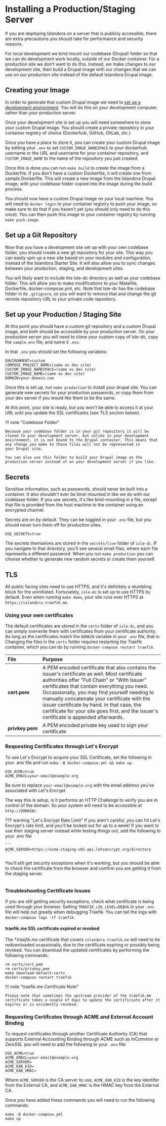 # Installing a Production/Staging Server

If you are deploying Islandora on a server that is publicly accessible, there are extra precautions you should take for
performance and security reasons.

For local development we bind mount our codebase (Drupal) folder so that we can do development work locally, outside of 
our Docker container. For a production site we don’t want to do this. Instead, we make changes to our development site, 
then build a Drupal image with our changes that we can use on our production site instead of the default Islandora Drupal 
image.

## Creating your Image

In order to generate that custom Drupal image we need to [set up a development environment](../docker-local). You will do this 
on your development computer, rather than your production server.

Once your development site is set up you will need somewhere to store your custom Drupal image. You should create a private 
repository in your container registry of choice (Dockerhub, GitHub, GitLab, etc.)

Once you have a place to store it, you can create your custom Drupal image by editing your `.env` to set `CUSTOM_IMAGE_NAMESPACE` 
to your dockerhub username or the URL and username for your container repository, and `CUSTOM_IMAGE_NAME` to the name of the 
repository you just created.

Once this is done you can run `make build` to create the image from a Dockerfile. If you don't have a custom Dockerfile, it will 
create one from sample.Dockerfile. This will create a new image from the Islandora Drupal image, with your codebase folder copied 
into the image during the build process. 

You should now have a custom Drupal image on your local machine. You will need to `docker login` to your container registry to push 
your image, so make sure to do that if you haven't yet (you should only need to do this once). You can then push this image to your 
container registry by running `make push-image`. 

## Set up a Git Repository

Now that you have a development site set up with your own codebase folder, you should create a new git repository for your site. 
This way you can easily spin up a new site based on your modules and configuration, instead of the Islandora Starter Site. It will 
also allow you to sync changes between your production, staging, and development sites.

You will likely want to include the Isle-dc directory as well as your codebase folder. This will allow you to make modifications to 
your Makefile, Dockerfile, docker-compose.yml, etc. Note that Isle-dc has the codebase folder in its `.gitignore`, so you will want to
remove that and change the git remote repository URL to your private code repository.

## Set up your Production / Staging Site

At this point you should have a custom git repository and a custom Drupal image, and both should be accessible by your production server.
On your production server you will need to clone your custom copy of Isle-dc, copy the `sample.env` file, and name it `.env`. 

In that `.env` you should set the following variables:
```
ENVIRONMENT=custom
COMPOSE_PROJECT_NAME=(same as dev site)
CUSTOM_IMAGE_NAMESPACE=(same as dev site)
CUSTOM_IMAGE_NAME=(same as dev site)
DOMAIN=your-domain.com
```

Once this is set up, run `make production` to install your drupal site. You can generate new secrets for your production passwords, or 
copy them from your dev server if you would like them to be the same.

At this point, your site is ready, but you won't be able to access it at your URL until you update the SSL certificates (see TLS section below).

!!! note "Codebase Folder"

    Because your codebase folder is in your git repository it will be cloned to your development server, but unlike in your development
    environment, it is not bound to the Drupal container. This means that any change you make to those files will not be represented in 
    your Drupal site.
    
    You can also use this folder to build your Drupal image on the production server instead of on your development server if you like.

## Secrets

Sensitive information, such as passwords, should never be built into a container.  It also shouldn't ever be bind-mounted in like we
do with our codebase folder.  If you use secrets, it's like bind-mounting in a file, except that file is provided from the host machine
to the container using an encrypted channel.

Secrets are on by default. They can be toggled in your `.env` file, but you should never turn them off for production sites.

```
USE_SECRETS=true
```

The secrets themselves are stored in the `secrets/live` folder of `isle-dc`.  If you navigate to that directory, you'll see several small
files, where each file represents a different password. When you run `make production` you can choose whether to generate new random 
secrets or create them yourself.

## TLS

All public facing sites need to use HTTPS, and it's definitely a stumbling block for the uninitiated.  Fortunately, `isle-dc` is
set up to  use HTTPS by default.  Even when running `make demo`, your site runs over HTTPS at `https://islandora.traefik.me`.

### Using your own certificates

The default certificates are stored in the `certs` folder of `isle-dc`, and you can simply overwrite them with certificates from your
certificate authority.  As long as the certificates match the `DOMAIN` variable in your `.env` file, that is. Changing the files in the `certs` folder requires restarting the Traefik container, which you can do by running `docker-compose restart traefik`.

| File | Purpose |
| :---- | :------- |
| __cert.pem__     | A PEM encoded certificate that also contains the issuer's certificate as well. Most certificate authorities offer "Full Chain" or "With Issuer" certificates that contain everything you need.  Occassionally, you may find yourself needing to manually concatenate your certificate with the issuer certificate by hand. In that case, the certificate for your site goes first, and the issuer's certificate is appended afterwards. |
| __privkey.pem__  | A PEM encoded private key used to sign your certificate |


### Requesting Certificates through Let's Encrypt

To use Let's Encrypt to acquire your SSL Certificate, set the following in your .env file and run `make -B docker-compose.yml && make up`.

```
USE_ACME=true
ACME_EMAIL=your-email@example.org
```

Be sure to replace `your-email@example.org` with the email address you've associated with Let's Encrypt.

The way this is setup, is it performs an HTTP Challenge to verify you are in control of the domain. So your system will need to be accessible at `http://DOMAIN/`.

??? warning  "Let's Encrypt Rate Limit"
    If you aren't careful, you can hit Let's Encrypt's rate limit, and you'll be locked out for up to a week!  If you want to use their staging server instead while testing things out, add the following to your .env file

    ```
    ACME_SERVER=https://acme-staging-v02.api.letsencrypt.org/directory
    ```

You'll still get security exceptions when it's working, but you should be able to check the certificate from the browser and confirm you are getting it from the staging server.

```
```

### Troubleshooting Certificate Issues

If you are still getting security exceptions, check what certificate is being used through your browser.  Setting `TRAEFIK_LOG_LEVEL=DEBUG` in your `.env` file will help out greatly when debugging Traefik.  You can tail the logs with `docker-compose logs -tf traefik`.

#### traefik.me SSL certificate expired or revoked
The _*.traefik.me_ certificate that covers `islandora.traefik.me` will need to be redownloaded ocassionally, due to the certificate expiring or possibly being revoked. You can download the updated certificates by performing the following commands:

```
rm certs/cert.pem
rm certs/privkey.pem
make download-default-certs
docker-compose restart traefik
```

!!! note "traefik.me Certificate Note"

    Please note that sometimes the upstream provider of the traefik.me certificate takes a couple of days to update the certificiate after it expires or is accidently revoked.

### Requesting Certifcates through ACME and External Account Binding

To request certificates through another Certificate Authority (CA) that supports External Accounting Binding through ACME such as InCommon or ZeroSSL you will need to add the following to your `.env` file:

```
USE_ACME=true
ACME_EMAIL=your-email@example.org
ACME_SERVER=
ACME_EAB_KID=
ACME_EAB_HMAC=
```

Where `ACME_SERVER` is the CA server to use, `ACME_EAB_KID` is the key identifer from the External CA, and `ACME_EAB_HMAC` is the HMAC key from the External CA.

Once you have added these commands you will need to run the following commands:

```
make -B docker-compose.yml
make up
```
